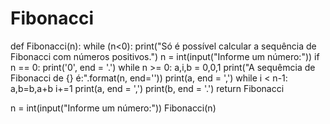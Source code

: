 # Fibonacci

def Fibonacci(n):
	while (n<0):
		print("Só é possível calcular a sequência de Fibonacci com números positivos.")
		n = int(input("Informe um número:"))
	if n == 0:
		print('0', end = '.')
	while n >= 0:
		a,i,b = 0,0,1
		print("A sequêmcia de Fibonacci de {} é:".format(n, end=''))
		print(a, end = ',')
		while i < n-1:
			a,b=b,a+b
			i+=1
			print(a, end = ',')
		print(b, end = '.')
		return Fibonacci
				

n = int(input("Informe um número:"))
Fibonacci(n)
